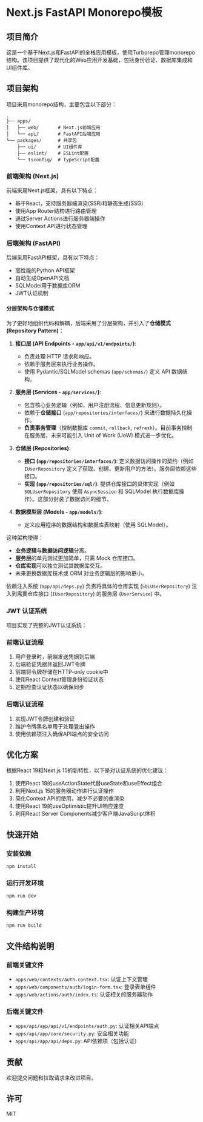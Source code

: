 # Next.js FastAPI Monorepo模板

## 项目简介

这是一个基于Next.js和FastAPI的全栈应用模板，使用Turborepo管理monorepo结构。该项目提供了现代化的Web应用开发基础，包括身份验证、数据库集成和UI组件库。

## 项目架构

项目采用monorepo结构，主要包含以下部分：

```
.
├── apps/
│   ├── web/       # Next.js前端应用
│   └── api/       # FastAPI后端应用
└── packages/      # 共享包
    ├── ui/        # UI组件库
    ├── eslint/    # ESLint配置
    └── tsconfig/  # TypeScript配置
```

### 前端架构 (Next.js)

前端采用Next.js框架，具有以下特点：

- 基于React，支持服务器端渲染(SSR)和静态生成(SSG)
- 使用App Router结构进行路由管理
- 通过Server Actions进行服务器端操作
- 使用Context API进行状态管理

### 后端架构 (FastAPI)

后端采用FastAPI框架，具有以下特点：

- 高性能的Python API框架
- 自动生成OpenAPI文档
- SQLModel用于数据库ORM
- JWT认证机制

#### 分层架构与仓储模式

为了更好地组织代码和解耦，后端采用了分层架构，并引入了**仓储模式 (Repository Pattern)**：

1.  **接口层 (API Endpoints - `app/api/v1/endpoints/`)**:
    *   负责处理 HTTP 请求和响应。
    *   依赖于服务层来执行业务操作。
    *   使用 Pydantic/SQLModel schemas (`app/schemas/`) 定义 API 数据结构。

2.  **服务层 (Services - `app/services/`)**:
    *   包含核心业务逻辑（例如，用户注册流程、信息更新规则）。
    *   依赖于**仓储接口** (`app/repositories/interfaces/`) 来进行数据持久化操作。
    *   **负责事务管理**（控制数据库 `commit`, `rollback`, `refresh`）。目前事务控制在服务层，未来可能引入 Unit of Work (UoW) 模式进一步优化。

3.  **仓储层 (Repositories)**:
    *   **接口 (`app/repositories/interfaces/`)**: 定义数据访问操作的契约（例如 `IUserRepository` 定义了获取、创建、更新用户的方法）。服务层依赖这些接口。
    *   **实现 (`app/repositories/sql/`)**: 提供仓库接口的具体实现（例如 `SQLUserRepository` 使用 `AsyncSession` 和 SQLModel 执行数据库操作）。这部分封装了数据访问的细节。

4.  **数据模型层 (Models - `app/models/`)**:
    *   定义应用程序的数据结构和数据库表映射（使用 SQLModel）。

这种架构使得：
*   **业务逻辑**与**数据访问逻辑**分离。
*   **服务层**的单元测试更加简单，只需 Mock 仓库接口。
*   **仓库实现**可以独立测试其数据库交互。
*   未来更换数据库技术或 ORM 对业务逻辑层的影响更小。

依赖注入系统 (`app/api/deps.py`) 负责将具体的仓库实现 (`SQLUserRepository`) 注入到需要仓库接口 (`IUserRepository`) 的服务层 (`UserService`) 中。

### JWT 认证系统

项目实现了完整的JWT认证系统：

### 前端认证流程

1. 用户登录时，前端发送凭据到后端
2. 后端验证凭据并返回JWT令牌
3. 前端将令牌存储在HTTP-only cookie中
4. 使用React Context管理身份验证状态
5. 定期检查认证状态以确保同步

### 后端认证流程

1. 实现JWT令牌创建和验证
2. 维护令牌黑名单用于处理登出操作
3. 使用依赖项注入确保API端点的安全访问

## 优化方案

根据React 19和Next.js 15的新特性，以下是对认证系统的优化建议：

1. 使用React 19的useActionState代替useState和useEffect组合
2. 利用Next.js 15的服务器动作进行认证操作
3. 简化Context API的使用，减少不必要的重渲染
4. 使用React 19的useOptimistic提升UI响应速度
5. 利用React Server Components减少客户端JavaScript体积

## 快速开始

### 安装依赖

```bash
npm install
```

### 运行开发环境

```bash
npm run dev
```

### 构建生产环境

```bash
npm run build
```

## 文件结构说明

### 前端关键文件

- `apps/web/contexts/auth.context.tsx`: 认证上下文管理
- `apps/web/components/auth/login-form.tsx`: 登录表单组件
- `apps/web/actions/auth/index.ts`: 认证相关的服务器动作

### 后端关键文件

- `apps/api/app/api/v1/endpoints/auth.py`: 认证相关API端点
- `apps/api/app/core/security.py`: 安全相关功能
- `apps/api/app/api/deps.py`: API依赖项（包括认证）

## 贡献

欢迎提交问题和拉取请求来改进项目。

## 许可

MIT
